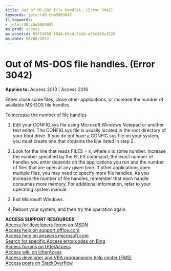 ```yaml
---
title: Out of MS-DOS file handles. (Error 3042)
keywords: jeterr40.chm5003042
f1_keywords:
- jeterr40.chm5003042
ms.prod: access
ms.assetid: 03f53859-f944-b5c4-5b3d-e39e240c3120
ms.date: 06/08/2017
---
```



# Out of MS-DOS file handles. (Error 3042)

  

**Applies to:** Access 2013 | Access 2016

Either close some files, close other applications, or increase the number of available MS-DOS file handles.

To increase the number of file handles


1. Edit your CONFIG.sys file using Microsoft Windows Notepad or another text editor. The CONFIG.sys file is usually located in the root directory of your boot drive. If you do not have a CONFIG.sys file on your system, you must create one that contains the line listed in step 2.
    
2. Look for the line that reads FILES =  _x_, where _x_ is some number. Increase the number specified by the FILES command; the exact number of handles you enter depends on the applications you run and the number of files that are open at any given time. If other applications open multiple files, you may need to specify more file handles. As you increase the number of file handles, remember that each handle consumes more memory. For additional information, refer to your operating system manual.
    
3. Exit Microsoft Windows.
    
4. Reboot your system, and then try the operation again.
    

 **ACCESS SUPPORT RESOURCES**<br>
[Access for developers forum on MSDN](https://social.msdn.microsoft.com/Forums/office/en-US/home?forum=accessdev)<br>
[Access help on support.office.com](https://support.office.com/search/results?query=Access)<br>
[Access help on answers.microsoft.com](http://answers.microsoft.com/en-us/office/forum/access?page=1&tab=question&status=all&auth=1)<br>
[Search for specific Access error codes on Bing](http://www.bing.com/)<br>
[Access forums on UtterAccess](http://www.utteraccess.com/forum/index.php?act=idx)<br>
[Access wiki on UtterAcess](http://www.utteraccess.com/forum/index.php?act=idx)<br>
[Access developer and VBA programming help center (FMS)](http://www.fmsinc.com/MicrosoftAccess/developer/)<br>
[Access posts on StackOverflow](http://stackoverflow.com/questions/tagged/ms-access)

